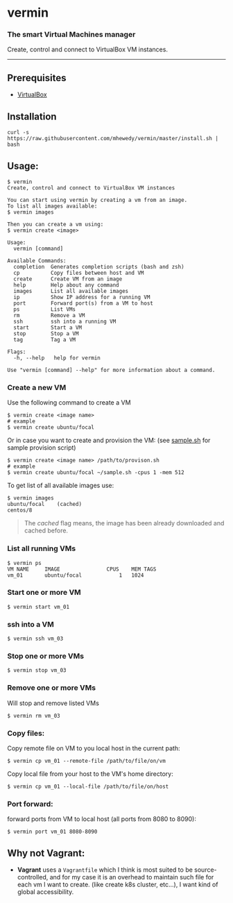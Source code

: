 # vermin
### The smart Virtual Machines manager    

Create, control and connect to VirtualBox VM instances.

----
## Prerequisites
* [VirtualBox](https://www.virtualbox.org/wiki/Downloads)

## Installation
```shell script
curl -s https://raw.githubusercontent.com/mhewedy/vermin/master/install.sh | bash
```

## Usage:

```shell script
$ vermin
Create, control and connect to VirtualBox VM instances

You can start using vermin by creating a vm from an image.
To list all images available:
$ vermin images

Then you can create a vm using:
$ vermin create <image>

Usage:
  vermin [command]

Available Commands:
  completion  Generates completion scripts (bash and zsh)
  cp          Copy files between host and VM
  create      Create VM from an image
  help        Help about any command
  images      List all available images
  ip          Show IP address for a running VM
  port        Forward port(s) from a VM to host
  ps          List VMs
  rm          Remove a VM
  ssh         ssh into a running VM
  start       Start a VM
  stop        Stop a VM
  tag         Tag a VM

Flags:
  -h, --help   help for vermin

Use "vermin [command] --help" for more information about a command.
```

### Create a new VM
Use the following command to create a VM

```
$ vermin create <image name>
# example
$ vermin create ubuntu/focal
```
Or in case you want to create and provision the VM: (see [sample.sh](https://github.com/mhewedy/vermin/blob/master/etc/samples-provision/sample.sh) for sample provision script)
```
$ vermin create <image name> /path/to/provison.sh 
# example
$ vermin create ubuntu/focal ~/sample.sh -cpus 1 -mem 512
```

To get list of all available images use:
```
$ vermin images
ubuntu/focal	(cached)
centos/8
```
> The *cached* flag means, the image has been already downloaded and cached before.

### List all running VMs
```
$ vermin ps
VM NAME		IMAGE				CPUS	MEM	TAGS
vm_01		ubuntu/focal			1	1024
```

### Start one or more VM
```
$ vermin start vm_01
```

### ssh into a VM
```
$ vermin ssh vm_03
```

### Stop one or more VMs
```
$ vermin stop vm_03
```

### Remove one or more VMs
Will stop and remove listed VMs
```
$ vermin rm vm_03
```

### Copy files:
Copy remote file on VM to you local host in the current path:
```
$ vermin cp vm_01 --remote-file /path/to/file/on/vm
```

Copy local file from your host to the VM's home directory:
```
$ vermin cp vm_01 --local-file /path/to/file/on/host
```

### Port forward:
forward ports from VM to local host (all ports from 8080 to 8090):
```
$ vermin port vm_01 8080-8090
```

## Why not Vagrant:
* **Vagrant** uses a `Vagrantfile` which I think is most suited to be source-controlled, and for my case it is an overhead to maintain such file for each vm I want to create. (like create k8s cluster, etc...), I want kind of global accessibility.
